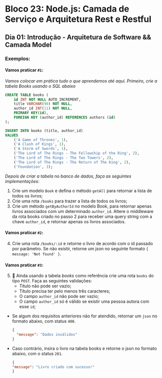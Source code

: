 # Bloco 23: Node.js: Camada de Serviço e Arquitetura Rest e Restful
## Dia 01: Introdução - Arquitetura de Software && Camada Model
### Exemplos:

#### Vamos praticar `#1`:

*Vamos colocar em prática tudo o que aprendemos até aqui. Primeiro, crie a tabela Books usando o SQL abaixo*

~~~sql
CREATE TABLE books (
	id INT NOT NULL AUTO_INCREMENT,
	title VARCHAR(90) NOT NULL,
	author_id INT(11) NOT NULL,
	PRIMARY KEY(id),
	FOREIGN KEY (author_id) REFERENCES authors (id)
);

INSERT INTO books (title, author_id)
VALUES
	('A Game of Thrones', 1),
	('A Clash of Kings', 1),
	('A Storm of Swords', 1),
	('The Lord of The Rings - The Fellowship of the Ring', 2),
	('The Lord of The Rings - The Two Towers', 2),
	('The Lord of The Rings - The Return of The King', 2),
	('Foundation', 3);
~~~

*Depois de criar a tabela no banco de dados, faça as seguintes implementações:*
1. Crie um modelo `Book` e defina o método `getAll` para retornar a lista de todos os livros;
2. Crie uma rota `/books` para trazer a lista de todos os livros;
3. Crie um método `getByAuthorId` no modelo Book, para retornar apenas livros associados com um determinado `author_id`. Altere o middleware da rota books criado no passo 2 para receber uma query string com a chave `author_id`, e retornar apenas os livros associados.

#### Vamos praticar `#2`:

4. Crie uma rota `/books/:id` e retorne o livro de acordo com o id passado por parâmetro. Se não existir, retorne um json no seguinte formato `{ message: 'Not found' }`.

#### Vamos praticar `#3`:

5. 🚀 Ainda usando a tabela *books* como referência crie uma rota `books` do tipo `POST`. Faça as seguintes validações:
    * Título não pode ser vazio;
    * Título precisa ter pelo menos três caracteres;
    * O campo `author_id` não pode ser vazio;
    * O campo `author_id` só é válido se existir uma pessoa autora com esse `id`;

* Se algum dos requisitos anteriores não for atendido, retornar um `json` no formato abaixo, com status `400`.

  ~~~json
  {
    "message": "Dados inválidos"
  }
  ~~~
* Caso contrário, insira o livro na tabela books e retorne o json no formato abaixo, com o status `201`.
    ~~~json
  {
    "message": "Livro criado com sucesso!"
  }
  ~~~
